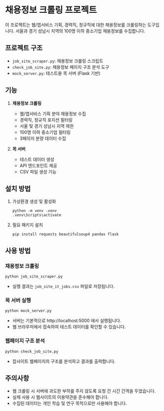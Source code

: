 
# 채용정보 크롤링 프로젝트

이 프로젝트는 웹/앱서비스 기획, 경력직, 정규직에 대한 채용정보를 크롤링하는 도구입니다. 서울과 경기 성남시 지역의 100명 이하 중소기업 채용정보를 수집합니다.

## 프로젝트 구조

- `job_site_scraper.py`: 채용정보 크롤링 스크립트
- `check_job_site.py`: 채용정보 페이지 구조 분석 도구
- `mock_server.py`: 테스트용 목 서버 (Flask 기반)

## 기능

1. **채용정보 크롤링**
   - 웹/앱서비스 기획 분야 채용정보 수집
   - 경력직, 정규직 포지션 필터링
   - 서울 및 경기 성남시 지역 제한
   - 100명 이하 중소기업 필터링
   - 3페이지 분량 데이터 수집

2. **목 서버**
   - 테스트 데이터 생성
   - API 엔드포인트 제공
   - CSV 파일 생성 기능

## 설치 방법

1. 가상환경 생성 및 활성화
   ```
   python -m venv .venv
   .venv\Scripts\activate
   ```

2. 필요 패키지 설치
   ```
   pip install requests beautifulsoup4 pandas flask
   ```

## 사용 방법

### 채용정보 크롤링
```
python job_site_scraper.py
```
- 실행 결과는 `job_site_it_jobs.csv` 파일로 저장됩니다.

### 목 서버 실행
```
python mock_server.py
```
- 서버는 기본적으로 http://localhost:5000 에서 실행됩니다.
- 웹 브라우저에서 접속하여 테스트 데이터를 확인할 수 있습니다.

### 웹페이지 구조 분석
```
python check_job_site.py
```
- 잡사이트 웹페이지의 구조를 분석하고 결과를 출력합니다.

## 주의사항

- 웹 크롤링 시 서버에 과도한 부하를 주지 않도록 요청 간 시간 간격을 두었습니다.
- 실제 사용 시 웹사이트의 이용약관을 준수해야 합니다.
- 수집된 데이터는 개인 학습 및 연구 목적으로만 사용해야 합니다.

